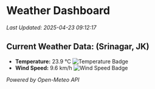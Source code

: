 
# Weather Dashboard

_Last Updated: 2025-04-23 09:12:17_

## Current Weather Data: (Srinagar, JK)
- **Temperature:** 23.9 °C ![Temperature Badge](https://img.shields.io/badge/Temperature-Medium%20Temp-green)
- **Wind Speed:** 9.6 km/h ![Wind Speed Badge](https://img.shields.io/badge/Wind%20Speed-Light%20Wind-blue)

*Powered by Open-Meteo API*

